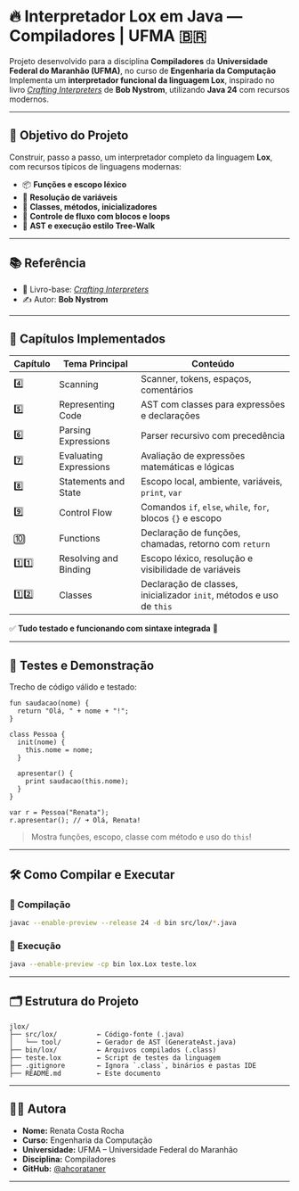 # 🔥 Interpretador Lox em Java — Compiladores | UFMA 🇧🇷

Projeto desenvolvido para a disciplina **Compiladores** da **Universidade Federal do Maranhão (UFMA)**, no curso de **Engenharia da Computação** 
Implementa um **interpretador funcional da linguagem Lox**, inspirado no livro [_Crafting Interpreters_](https://craftinginterpreters.com/) de **Bob Nystrom**, utilizando **Java 24** com recursos modernos.

---

## 🎯 Objetivo do Projeto

Construir, passo a passo, um interpretador completo da linguagem **Lox**, com recursos típicos de linguagens modernas:

- 📦 **Funções e escopo léxico**
- 🧠 **Resolução de variáveis**
- 🧬 **Classes, métodos, inicializadores**
- 🔁 **Controle de fluxo com blocos e loops**
- 🌳 **AST e execução estilo Tree-Walk**

---

## 📚 Referência

- 📖 Livro-base: [_Crafting Interpreters_](https://craftinginterpreters.com/)  
- ✍️ Autor: **Bob Nystrom**

---

## 🧠 Capítulos Implementados

| Capítulo | Tema Principal               | Conteúdo                                                                 |
|----------|------------------------------|--------------------------------------------------------------------------|
| 4️⃣      | Scanning                     | Scanner, tokens, espaços, comentários                                    |
| 5️⃣      | Representing Code            | AST com classes para expressões e declarações                            |
| 6️⃣      | Parsing Expressions          | Parser recursivo com precedência                                         |
| 7️⃣      | Evaluating Expressions       | Avaliação de expressões matemáticas e lógicas                            |
| 8️⃣      | Statements and State         | Escopo local, ambiente, variáveis, `print`, `var`                        |
| 9️⃣      | Control Flow                 | Comandos `if`, `else`, `while`, `for`, blocos `{}` e escopo              |
| 🔟      | Functions                     | Declaração de funções, chamadas, retorno com `return`                    |
| 1️⃣1️⃣   | Resolving and Binding        | Escopo léxico, resolução e visibilidade de variáveis                     |
| 1️⃣2️⃣   | Classes                      | Declaração de classes, inicializador `init`, métodos e uso de `this`     |

✅ **Tudo testado e funcionando com sintaxe integrada** 💙

---

## 🧪 Testes e Demonstração

Trecho de código válido e testado:

```lox
fun saudacao(nome) {
  return "Olá, " + nome + "!";
}

class Pessoa {
  init(nome) {
    this.nome = nome;
  }

  apresentar() {
    print saudacao(this.nome);
  }
}

var r = Pessoa("Renata");
r.apresentar(); // ➜ Olá, Renata!
```

> Mostra funções, escopo, classe com método e uso do `this`!

---

## 🛠️ Como Compilar e Executar

### 🔧 Compilação

```bash
javac --enable-preview --release 24 -d bin src/lox/*.java
```

### 🚀 Execução

```bash
java --enable-preview -cp bin lox.Lox teste.lox
```

---

## 🗂️ Estrutura do Projeto

```plaintext
jlox/
├── src/lox/          ← Código-fonte (.java)
│   └── tool/         ← Gerador de AST (GenerateAst.java)
├── bin/lox/          ← Arquivos compilados (.class)
├── teste.lox         ← Script de testes da linguagem
├── .gitignore        ← Ignora `.class`, binários e pastas IDE
├── README.md         ← Este documento
```

---

## 👩‍💻 Autora

- **Nome:** Renata Costa Rocha  
- **Curso:** Engenharia da Computação  
- **Universidade:** UFMA – Universidade Federal do Maranhão  
- **Disciplina:** Compiladores  
- **GitHub:** [@ahcorataner](https://github.com/ahcorataner)

---
